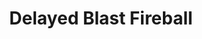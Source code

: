 ---
title: "Delayed Blast Fireball"
permalink: /spells/delayed-blast-fireball/
tags:
  - Spell
  - 7th Level
  - Evocation
  - Damage
  - Fire
available_for:
  - Sorcerer
  - Wizard
level: "7th Level"
school: "Evocation"
range: "150 ft"
area: "20 ft"
shape: "Sphere"
comp:
  - V
  - S
  - M
material: "a tiny ball of bat guano and sulfur."
duration: "1 Minute"
concentration: true
attack: "DEX Save"
effect: "Fire"
description: |
  A beam of yellow light flashes from your pointing finger, then condenses to linger at a chosen point within range as a glowing bead for the duration. When the spell ends, either because your concentration is broken or because you decide to end it, the bead blossoms with a low roar into an explosion of flame that spreads around corners. Each creature in a 20-foot-radius sphere centered on that point must make a dexterity saving throw. A creature takes fire damage equal to the total accumulated damage on a failed save, or half as much damage on a successful one.

  The spell's base damage is 12d6. If at the end of your turn the bead has not yet detonated, the damage increases by 1d6.

  If the glowing bead is touched before the interval has expired, the creature touching it must make a dexterity saving throw. On a failed save, the spell ends immediately, causing the bead to erupt in flame. On a successful save, the creature can throw the bead up to 40 feet. When it strikes a creature or a solid object, the spell ends, and the bead explodes.

  The fire damages objects in the area and ignites flammable objects that aren't being worn or carried.

  **At higher levels.** When you cast this spell using a spell slot of 8th level or higher, the base damage increases by 1d6 for each slot level above 7th.
excerpt: "A beam of yellow light flashes from your pointing finger, then condenses to linger at a chosen point within range as a glowing bead for the duration."
source: "Basic Rules"
---